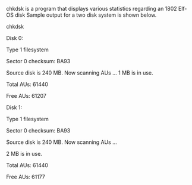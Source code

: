 chkdsk is a program that displays various statistics regarding an 1802 Elf-OS disk
Sample output for a two disk system is shown below.

chkdsk

Disk 0:

Type 1 filesystem

Sector 0 checksum: BA93

Source disk is 240 MB. Now scanning AUs ...
1 MB is in use.

Total AUs: 61440

Free  AUs: 61207





Disk 1:

Type 1 filesystem

Sector 0 checksum: BA93

Source disk is 240 MB. Now scanning AUs ...

2 MB is in use.

Total AUs: 61440

Free  AUs: 61177

